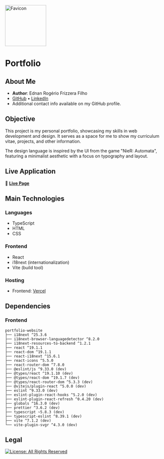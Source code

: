 <img width="134" height="134" alt="Favicon" src="https://github.com/user-attachments/assets/eee6021f-2a20-4300-a0e5-7d14e17f70c6" />

# Portfolio

## About Me

- **Author**: Ednan Rogério Frizzera Filho
- [GitHub](https://github.com/ednanf) • [LinkedIn](https://www.linkedin.com/in/ednanrff/)
- Additional contact info available on my GitHub profile.

## Objective

This project is my personal portfolio, showcasing my skills in web development
and design.
It serves as a space for me to show my curriculum vitae, projects, and other
information.

The design language is inspired by the UI from the game "NieR: Automata",
featuring a minimalist aesthetic with a focus on typography and layout.

## Live Application

🚀 **[Live Page](https://www.frizzera.dev)**

## Main Technologies

### Languages

- TypeScript
- HTML
- CSS

### Frontend

- React
- i18next (internationalization)
- Vite (build tool)

### Hosting

- Frontend: [Vercel](https://vercel.com)

## Dependencies

### Frontend

```plaintext
portfolio-website
├── i18next ^25.3.6
├── i18next-browser-languagedetector ^8.2.0
├── i18next-resources-to-backend ^1.2.1
├── react ^19.1.1
├── react-dom ^19.1.1
├── react-i18next ^15.6.1
├── react-icons ^5.5.0
├── react-router-dom ^7.8.0
├── @eslint/js ^9.33.0 (dev)
├── @types/react ^19.1.10 (dev)
├── @types/react-dom ^19.1.7 (dev)
├── @types/react-router-dom ^5.3.3 (dev)
├── @vitejs/plugin-react ^5.0.0 (dev)
├── eslint ^9.33.0 (dev)
├── eslint-plugin-react-hooks ^5.2.0 (dev)
├── eslint-plugin-react-refresh ^0.4.20 (dev)
├── globals ^16.3.0 (dev)
├── prettier ^3.6.2 (dev)
├── typescript ~5.8.3 (dev)
├── typescript-eslint ^8.39.1 (dev)
├── vite ^7.1.2 (dev)
└── vite-plugin-svgr ^4.3.0 (dev)
```

## Legal

[![License: All Rights Reserved](https://img.shields.io/badge/License-All%20Rights%20Reserved-lightgrey)](./LICENSE)
